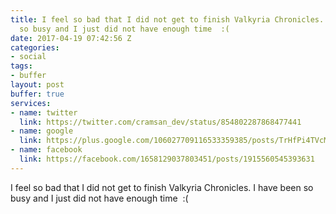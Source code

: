 ```yaml
---
title: I feel so bad that I did not get to finish Valkyria Chronicles. I have been
  so busy and I just did not have enough time  :(
date: 2017-04-19 07:42:56 Z
categories:
- social
tags:
- buffer
layout: post
buffer: true
services:
- name: twitter
  link: https://twitter.com/cramsan_dev/status/854802287868477441
- name: google
  link: https://plus.google.com/106027709116533359385/posts/TrHfPi4TVcM
- name: facebook
  link: https://facebook.com/1658129037803451/posts/1915560545393631
---
```


I feel so bad that I did not get to finish Valkyria Chronicles. I have been so busy and I just did not have enough time&nbsp;&nbsp;:(
